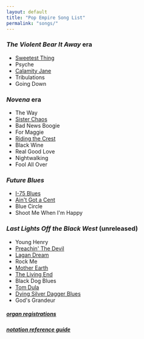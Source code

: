 ```yaml
---
layout: default
title: "Pop Empire Song List"
permalink: "songs/"
---
```


### *The Violent Bear It Away* era ###

 + [Sweetest Thing](sweetest-thing.txt)
 + Psyche
 + [Calamity Jane](songs/calamity-jane.pdf)
 + Tribulations
 + Going Down

### *Novena* era ###

 + The Way
 + [Sister Chaos](sister-chaos.txt)
 + Bad News Boogie
 + For Maggie
 + [Riding the Crest](RIDING%20THE%20CREST.txt)
 + Black Wine
 + Real Good Love
 + Nightwalking
 + Fool All Over

### *Future Blues* ###

 + [I-75 Blues](i-75-blues)
 + [Ain't Got a Cent](aint-got-a-cent)
 + Blue Circle
 + Shoot Me When I'm Happy

### *Last Lights Off the Black West* (unreleased) ###

 + Young Henry
 + [Preachin' The Devil](preachin-the-devil)
 + [Lagan Dream](LAGAN%20DREAM.txt)
 + Rock Me
 + [Mother Earth](mother-earth)
 + [The Living End](living-end)
 + Black Dog Blues
 + [Tom Dula](tom-dula)
 + [Dying Silver Dagger Blues](silver-dagger.txt)
 + God's Grandeur

##### [organ registrations](hammond-reg-llotbw.html)  
##### [notation reference guide](reference)
